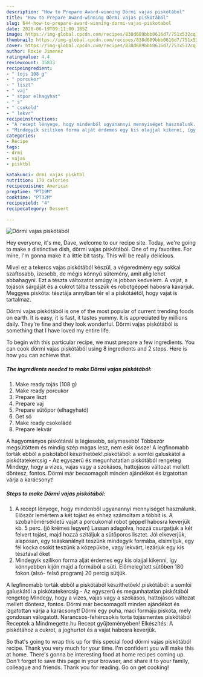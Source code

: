 ```yaml
---
description: "How to Prepare Award-winning Dörmi vajas piskótából"
title: "How to Prepare Award-winning Dörmi vajas piskótából"
slug: 644-how-to-prepare-award-winning-dormi-vajas-piskotabol
date: 2020-06-19T09:11:00.185Z
image: https://img-global.cpcdn.com/recipes/838d689bbb0616d7/751x532cq70/dormi-vajas-piskotabol-recept-foto.jpg
thumbnail: https://img-global.cpcdn.com/recipes/838d689bbb0616d7/751x532cq70/dormi-vajas-piskotabol-recept-foto.jpg
cover: https://img-global.cpcdn.com/recipes/838d689bbb0616d7/751x532cq70/dormi-vajas-piskotabol-recept-foto.jpg
author: Roxie Jimenez
ratingvalue: 4.4
reviewcount: 35833
recipeingredient:
- " tojs 108 g"
- " porcukor"
- " liszt"
- " vaj"
- " stpor elhagyhat"
- " s"
- " csokold"
- " lekvr"
recipeinstructions:
- "A recept lényege, hogy mindenből ugyanannyi mennyiséget használunk. Először lemértem a két tojást és ehhez számoltam a többit is. A szobahőmérsékletü vajat a porcukorral robot géppel habosra keverjük kb. 5 perc. (jó krémes legyen) Lassan adagolva, hozzá csurgatjuk a két felvert tojást, majd hozzá szitáljuk a sütőporos lisztet. Jól elkeverjük, alaposan, egy teáskanálnyit teszünk mindegyik formába, elsimítjuk, egy fél kocka csokit teszünk a közepükbe, vagy lekvárt, lezárjuk egy kis tésztával őket"
- "Mindegyik szilikon forma alját érdemes egy kis olajjal kikenni, így könnyebben kijön majd a formából a süti. Előmelegített sütőben 180 fokon (alsó- felső program) 20 percig sütjük."
categories:
- Recipe
tags:
- drmi
- vajas
- pisktbl

katakunci: drmi vajas pisktbl 
nutrition: 170 calories
recipecuisine: American
preptime: "PT19M"
cooktime: "PT32M"
recipeyield: "4"
recipecategory: Dessert

---
```



![Dörmi vajas piskótából](https://img-global.cpcdn.com/recipes/838d689bbb0616d7/751x532cq70/dormi-vajas-piskotabol-recept-foto.jpg)

Hey everyone, it's me, Dave, welcome to our recipe site. Today, we're going to make a distinctive dish, dörmi vajas piskótából. One of my favorites. For mine, I'm gonna make it a little bit tasty. This will be really delicious.

Mivel ez a tekercs vajas piskótából készül, a végeredmény egy sokkal szaftosabb, ízesebb, de mégis könnyű sütemény, amit alig lehet abbahagyni. Ezt a tészta változatot amúgy is jobban kedvelem. A vajat, a tojások sárgáját és a cukrot tálba tesszük és robotgéppel habosra kavarjuk. Meggyes piskóta: tésztája annyiban tér el a piskótáétól, hogy vajat is tartalmaz.

Dörmi vajas piskótából is one of the most popular of current trending foods on earth. It is easy, it is fast, it tastes yummy. It is appreciated by millions daily. They're fine and they look wonderful. Dörmi vajas piskótából is something that I have loved my entire life.


To begin with this particular recipe, we must prepare a few ingredients. You can cook dörmi vajas piskótából using 8 ingredients and 2 steps. Here is how you can achieve that.

<!--inarticleads1-->

##### The ingredients needed to make Dörmi vajas piskótából:

1. Make ready  tojás (108 g)
1. Make ready  porcukor
1. Prepare  liszt
1. Prepare  vaj
1. Prepare  sütőpor (elhagyható)
1. Get  só
1. Make ready  csokoládé
1. Prepare  lekvár


A hagyományos piskótánál is légiesebb, selymesebb! Többször megsütöttem és mindig szép magas lesz, nem esik össze! A legfinomabb torták ebből a piskótából készíthetőek!.piskótából: a somlói galuskától a piskótatekercsig - Az egyszerű és megunhatatlan piskótából rengeteg Mindegy, hogy a vizes, vajas vagy a szokásos, hattojásos változat mellett döntesz, fontos. Dörmi már becsomagolt minden ajándékot és izgatottan várja a karácsonyt! 

<!--inarticleads2-->

##### Steps to make Dörmi vajas piskótából:

1. A recept lényege, hogy mindenből ugyanannyi mennyiséget használunk. Először lemértem a két tojást és ehhez számoltam a többit is. A szobahőmérsékletü vajat a porcukorral robot géppel habosra keverjük kb. 5 perc. (jó krémes legyen) Lassan adagolva, hozzá csurgatjuk a két felvert tojást, majd hozzá szitáljuk a sütőporos lisztet. Jól elkeverjük, alaposan, egy teáskanálnyit teszünk mindegyik formába, elsimítjuk, egy fél kocka csokit teszünk a közepükbe, vagy lekvárt, lezárjuk egy kis tésztával őket
1. Mindegyik szilikon forma alját érdemes egy kis olajjal kikenni, így könnyebben kijön majd a formából a süti. Előmelegített sütőben 180 fokon (alsó- felső program) 20 percig sütjük.


A legfinomabb torták ebből a piskótából készíthetőek!.piskótából: a somlói galuskától a piskótatekercsig - Az egyszerű és megunhatatlan piskótából rengeteg Mindegy, hogy a vizes, vajas vagy a szokásos, hattojásos változat mellett döntesz, fontos. Dörmi már becsomagolt minden ajándékot és izgatottan várja a karácsonyt! Dörmi egy puha, maci formájú piskóta, mely gondosan válogatott. Narancsos-fehércsokis torta tojásmentes piskótából Receptek a Mindmegette.hu Recept gyűjteményében! Elkészítés: A piskótához a cukrot, a joghurtot és a vajat habosra keverjük. 

So that's going to wrap this up for this special food dörmi vajas piskótából recipe. Thank you very much for your time. I'm confident you will make this at home. There's gonna be interesting food at home recipes coming up. Don't forget to save this page in your browser, and share it to your family, colleague and friends. Thank you for reading. Go on get cooking!

